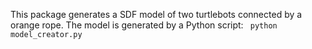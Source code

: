 This package generates a SDF model of two turtlebots connected by a orange rope.
The model is generated by a Python script:
<code>
python model_creator.py
</code>

